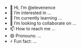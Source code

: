- 👋 Hi, I’m @elevenence
- 👀 I’m interested in ...
- 🌱 I’m currently learning ...
- 💞️ I’m looking to collaborate on ...
- 📫 How to reach me ...
- 😄 Pronouns: ...
- ⚡ Fun fact: ...

<!---
elevenence/elevenence is a ✨ special ✨ repository because its `README.md` (this file) appears on your GitHub profile.
You can click the Preview link to take a look at your changes.
--->
